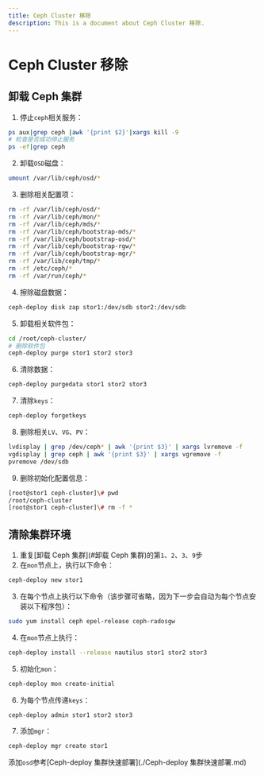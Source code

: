 ```yaml
---
title: Ceph Cluster 移除
description: This is a document about Ceph Cluster 移除.
---
```


# Ceph Cluster 移除    


## 卸载 Ceph 集群

1. 停止`ceph`相关服务：

```bash
ps aux|grep ceph |awk '{print $2}'|xargs kill -9
# 检查是否成功停止服务
ps -ef|grep ceph
```

2. 卸载`OSD`磁盘：

```bash
umount /var/lib/ceph/osd/*
```

3. 删除相关配置项：

```bash
rm -rf /var/lib/ceph/osd/*
rm -rf /var/lib/ceph/mon/*
rm -rf /var/lib/ceph/mds/*
rm -rf /var/lib/ceph/bootstrap-mds/*
rm -rf /var/lib/ceph/bootstrap-osd/*
rm -rf /var/lib/ceph/bootstrap-rgw/*
rm -rf /var/lib/ceph/bootstrap-mgr/*
rm -rf /var/lib/ceph/tmp/*
rm -rf /etc/ceph/*
rm -rf /var/run/ceph/*
```

4. 擦除磁盘数据：

```bash
ceph-deploy disk zap stor1:/dev/sdb stor2:/dev/sdb
```


5. 卸载相关软件包：

```bash
cd /root/ceph-cluster/
# 删除软件包
ceph-deploy purge stor1 stor2 stor3
```

6. 清除数据：

```bash
ceph-deploy purgedata stor1 stor2 stor3
```

7. 清除`keys`：

```bash
ceph-deploy forgetkeys
```

8. 删除相关`LV`、`VG`、`PV`：

```bash
lvdisplay | grep /dev/ceph* | awk '{print $3}' | xargs lvremove -f
vgdisplay | grep ceph | awk '{print $3}' | xargs vgremove -f
pvremove /dev/sdb
```

9. 删除初始化配置信息：

```bash
[root@stor1 ceph-cluster]\# pwd
/root/ceph-cluster
[root@stor1 ceph-cluster]\# rm -f *
```

## 清除集群环境

1. 重复[卸载 Ceph 集群](#卸载 Ceph 集群)的第`1`、`2`、`3`、`9`步
2. 在`mon`节点上，执行以下命令：

```bash
ceph-deploy new stor1
```

3. 在每个节点上执行以下命令（该步骤可省略，因为下一步会自动为每个节点安装以下程序包）：

```bash
sudo yum install ceph epel-release ceph-radosgw
```

4. 在`mon`节点上执行：

```bash
ceph-deploy install --release nautilus stor1 stor2 stor3
```

5. 初始化`mon`：

```bash
ceph-deploy mon create-initial
```

6. 为每个节点传递`keys`：

```bash
ceph-deploy admin stor1 stor2 stor3
```

7. 添加`mgr`：

```bash
ceph-deploy mgr create stor1
```

添加`osd`参考[Ceph-deploy 集群快速部署](./Ceph-deploy 集群快速部署.md)

